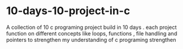 # 10-days-10-project-in-c
A collection of 10 c programing project build in 10 days . each project function on different concepts like loops, functions , file handling and pointers to strengthen my understanding of c programing strengthen 
